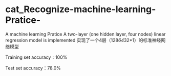 # cat_Recognize-machine-learning-Pratice-
A machine learning Pratice
A two-layer (one hidden layer, four nodes) linear regression model is implemented
实现了一个4层（128*64*32*1）的标准神经网络模型

Training set accuracy：100%

Test set accuracy：78.0%
